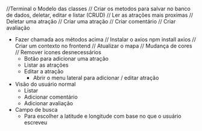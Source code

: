 //Terminal o Modelo das classes
// Criar os metodos para salvar no banco de dados, deletar, editar e listar (CRUD) 
  // Ler as atrações mais proximas
  // Deletar uma atração
  // Criar uma atração
  // Criar comentário
  // Criar avaliação
* Fazer chamada aos métodos acima
  // Instalar o axios npm install axios
  // Criar um contexto no frontend
  // Atualizar o mapa
    // Mudança de cores
    // Remover icones desnecessários
  * Botão para adicionar uma atração
  * Listar as atrações
  * Editar a atração
    * Abrir o menu lateral para adicionar / editar atração
* Visão do usuário normal
  * Listar
  * Adicionar comentário
  * Adicionar avaliação
* Campo de busca
  * Para escolher a latitude e longitude com base no que o usuário escreveu
